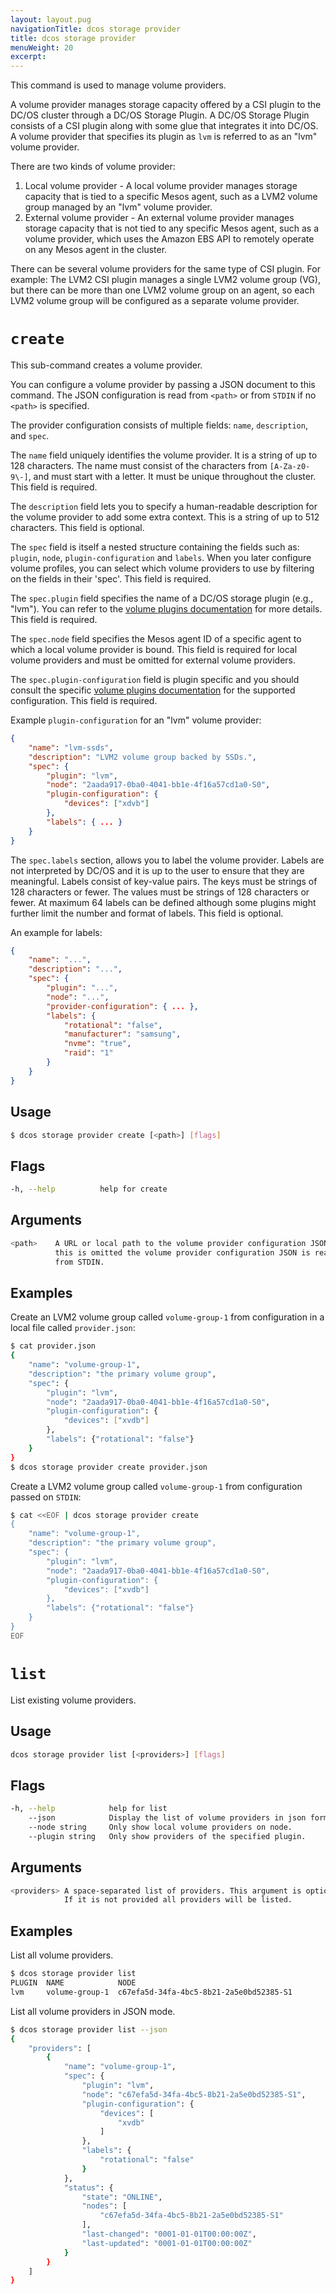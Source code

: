 ```yaml
---
layout: layout.pug
navigationTitle: dcos storage provider
title: dcos storage provider
menuWeight: 20
excerpt:
---
```


This command is used to manage volume providers.

A volume provider manages storage capacity offered by a CSI plugin to the DC/OS cluster through a DC/OS Storage Plugin.
A DC/OS Storage Plugin consists of a CSI plugin along with some glue that integrates it into DC/OS.
A volume provider that specifies its plugin as `lvm` is referred to as an "lvm" volume provider.

There are two kinds of volume provider:

1. Local volume provider - A local volume provider manages storage capacity that is tied to a specific Mesos agent, such as a LVM2 volume group managed by an "lvm" volume provider.
2. External volume provider - An external volume provider manages storage capacity that is not tied to any specific Mesos agent, such as a volume provider, which uses the Amazon EBS API to remotely operate on any Mesos agent in the cluster.

There can be several volume providers for the same type of CSI plugin.
For example: The LVM2 CSI plugin manages a single LVM2 volume group (VG), but there can be more than one LVM2 volume group on an agent, so each LVM2 volume group will be configured as a separate volume provider.

# `create`

This sub-command creates a volume provider.

You can configure a volume provider by passing a JSON document to this command.
The JSON configuration is read from `<path>` or from `STDIN` if no `<path>` is specified.

The provider configuration consists of multiple fields: `name`, `description`, and `spec`.

The `name` field uniquely identifies the volume provider.
It is a string of up to 128 characters.
The name must consist of the characters from `[A-Za-z0-9\-]`, and must start with a letter.
It must be unique throughout the cluster.
This field is required.

The `description` field lets you to specify a human-readable description for the volume provider to add some extra context.
This is a string of up to 512 characters.
This field is optional.

The `spec` field is itself a nested structure containing the fields such as: `plugin`, `node`, `plugin-configuration` and `labels`.
When you later configure volume profiles, you can select which volume providers to use by filtering on the fields in their 'spec'.
This field is required.

The `spec.plugin` field specifies the name of a DC/OS storage plugin (e.g., "lvm").
You can refer to the [volume plugins documentation](../../volume-plugins/) for more details.
This field is required.

The `spec.node` field specifies the Mesos agent ID of a specific agent to which a local volume provider is bound.
This field is required for local volume providers and must be omitted for external volume providers.

The `spec.plugin-configuration` field is plugin specific and you should consult the specific [volume plugins documentation](../../volume-plugins/) for the supported configuration.
This field is required.

Example `plugin-configuration` for an "lvm" volume provider:

```json
{
    "name": "lvm-ssds",
    "description": "LVM2 volume group backed by SSDs.",
    "spec": {
        "plugin": "lvm",
        "node": "2aada917-0ba0-4041-bb1e-4f16a57cd1a0-S0",
        "plugin-configuration": {
            "devices": ["xdvb"]
        },
        "labels": { ... }
    }
}
```

The `spec.labels` section, allows you to label the volume provider.
Labels are not interpreted by DC/OS and it is up to the user to ensure that they are meaningful.
Labels consist of key-value pairs.
The keys must be strings of 128 characters or fewer.
The values must be strings of 128 characters or fewer.
At maximum 64 labels can be defined although some plugins might further limit the number and format of labels.
This field is optional.

An example for labels:

```json
{
    "name": "...",
    "description": "...",
    "spec": {
        "plugin": "...",
        "node": "...",
        "provider-configuration": { ... },
        "labels": {
            "rotational": "false",
            "manufacturer": "samsung",
            "nvme": "true",
            "raid": "1"
        }
    }
}
```

## Usage

```bash
$ dcos storage provider create [<path>] [flags]
```

## Flags

```bash
-h, --help          help for create
```

## Arguments

```bash
<path>    A URL or local path to the volume provider configuration JSON. If
          this is omitted the volume provider configuration JSON is read
          from STDIN.
```

## Examples

Create an LVM2 volume group called `volume-group-1` from configuration in a local file called `provider.json`:

```bash
$ cat provider.json
{
    "name": "volume-group-1",
    "description": "the primary volume group",
    "spec": {
        "plugin": "lvm",
        "node": "2aada917-0ba0-4041-bb1e-4f16a57cd1a0-S0",
        "plugin-configuration": {
            "devices": ["xvdb"]
        },
        "labels": {"rotational": "false"}
    }
}
$ dcos storage provider create provider.json
```

Create a LVM2 volume group called `volume-group-1` from configuration passed on `STDIN`:

```bash
$ cat <<EOF | dcos storage provider create
{
    "name": "volume-group-1",
    "description": "the primary volume group",
    "spec": {
        "plugin": "lvm",
        "node": "2aada917-0ba0-4041-bb1e-4f16a57cd1a0-S0",
        "plugin-configuration": {
            "devices": ["xvdb"]
        },
        "labels": {"rotational": "false"}
    }
}
EOF
```

# `list`

List existing volume providers.

## Usage

```bash
dcos storage provider list [<providers>] [flags]
```

## Flags

```bash
-h, --help            help for list
    --json            Display the list of volume providers in json format.
    --node string     Only show local volume providers on node.
    --plugin string   Only show providers of the specified plugin.
```

## Arguments

```bash
<providers> A space-separated list of providers. This argument is optional.
            If it is not provided all providers will be listed.
```

## Examples

List all volume providers.

```bash
$ dcos storage provider list
PLUGIN  NAME            NODE
lvm     volume-group-1  c67efa5d-34fa-4bc5-8b21-2a5e0bd52385-S1
```

List all volume providers in JSON mode.

```bash
$ dcos storage provider list --json
{
    "providers": [
        {
            "name": "volume-group-1",
            "spec": {
                "plugin": "lvm",
                "node": "c67efa5d-34fa-4bc5-8b21-2a5e0bd52385-S1",
                "plugin-configuration": {
                    "devices": [
                        "xvdb"
                    ]
                },
                "labels": {
                    "rotational": "false"
                }
            },
            "status": {
                "state": "ONLINE",
                "nodes": [
                    "c67efa5d-34fa-4bc5-8b21-2a5e0bd52385-S1"
                ],
                "last-changed": "0001-01-01T00:00:00Z",
                "last-updated": "0001-01-01T00:00:00Z"
            }
        }
    ]
}
```
